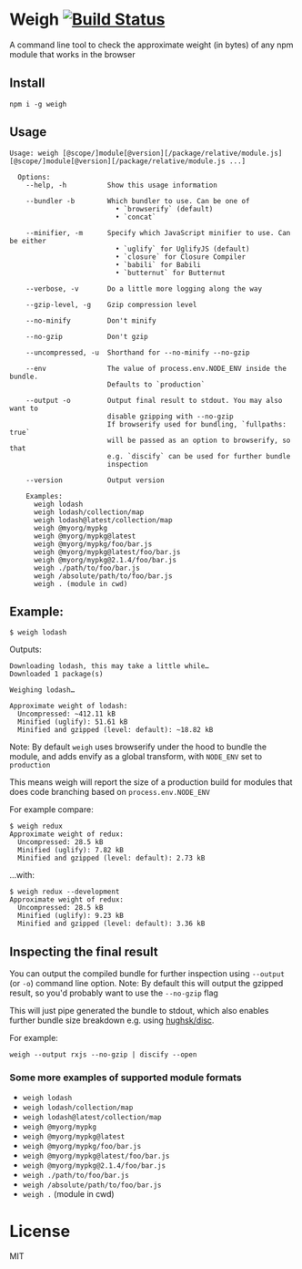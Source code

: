 # Weigh [![Build Status](https://travis-ci.org/bjoerge/weigh.svg)](https://travis-ci.org/bjoerge/weigh)

A command line tool to check the approximate weight (in bytes) of any npm module that works in the browser

## Install

```
npm i -g weigh
```

## Usage

```
Usage: weigh [@scope/]module[@version][/package/relative/module.js] [@scope/]module[@version][/package/relative/module.js ...]

  Options:
    --help, -h          Show this usage information

    --bundler -b        Which bundler to use. Can be one of
                          • `browserify` (default)
                          • `concat`

    --minifier, -m      Specify which JavaScript minifier to use. Can be either
                          • `uglify` for UglifyJS (default)
                          • `closure` for Closure Compiler
                          • `babili` for Babili
                          • `butternut` for Butternut

    --verbose, -v       Do a little more logging along the way

    --gzip-level, -g    Gzip compression level

    --no-minify         Don't minify

    --no-gzip           Don't gzip

    --uncompressed, -u  Shorthand for --no-minify --no-gzip

    --env               The value of process.env.NODE_ENV inside the bundle.
                        Defaults to `production`

    --output -o         Output final result to stdout. You may also want to
                        disable gzipping with --no-gzip
                        If browserify used for bundling, `fullpaths: true` 
                        will be passed as an option to browserify, so that
                        e.g. `discify` can be used for further bundle 
                        inspection

    --version           Output version

    Examples:
      weigh lodash
      weigh lodash/collection/map
      weigh lodash@latest/collection/map
      weigh @myorg/mypkg
      weigh @myorg/mypkg@latest
      weigh @myorg/mypkg/foo/bar.js
      weigh @myorg/mypkg@latest/foo/bar.js
      weigh @myorg/mypkg@2.1.4/foo/bar.js
      weigh ./path/to/foo/bar.js
      weigh /absolute/path/to/foo/bar.js
      weigh . (module in cwd)
```

## Example:
```
$ weigh lodash
```
Outputs:
```
Downloading lodash, this may take a little while…
Downloaded 1 package(s)

Weighing lodash…

Approximate weight of lodash:
  Uncompressed: ~412.11 kB
  Minified (uglify): 51.61 kB
  Minified and gzipped (level: default): ~18.82 kB
```

Note: By default `weigh` uses browserify under the hood to bundle the module, and adds envify as a global transform, with `NODE_ENV` set to `production`

This means weigh will report the size of a production build for modules that does code branching based on `process.env.NODE_ENV`

For example compare:

```
$ weigh redux
Approximate weight of redux:
  Uncompressed: 28.5 kB
  Minified (uglify): 7.82 kB
  Minified and gzipped (level: default): 2.73 kB
```

...with:

```
$ weigh redux --development
Approximate weight of redux:
  Uncompressed: 28.5 kB
  Minified (uglify): 9.23 kB
  Minified and gzipped (level: default): 3.36 kB
```

## Inspecting the final result
You can output the compiled bundle for further inspection using `--output` (or `-o`) command line option. Note: By default this will output the gzipped result, so you'd probably want to use the `--no-gzip` flag 

This will just pipe generated the bundle to stdout, which also enables further bundle size breakdown e.g. using [hughsk/disc](https://github.com/hughsk/disc).

For example:

```
weigh --output rxjs --no-gzip | discify --open
```

### Some more examples of supported module formats

- `weigh lodash`
- `weigh lodash/collection/map`
- `weigh lodash@latest/collection/map`
- `weigh @myorg/mypkg`
- `weigh @myorg/mypkg@latest`
- `weigh @myorg/mypkg/foo/bar.js`
- `weigh @myorg/mypkg@latest/foo/bar.js`
- `weigh @myorg/mypkg@2.1.4/foo/bar.js`
- `weigh ./path/to/foo/bar.js`
- `weigh /absolute/path/to/foo/bar.js`
- `weigh .` (module in cwd)

# License

MIT
